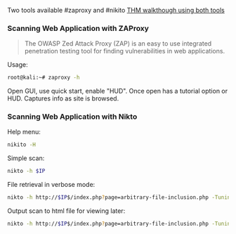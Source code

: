 Two tools available #zaproxy and #nikito
[THM walkthough using both tools](https://ratiros01.medium.com/tryhackme-rp-web-scanning-45a949788f9f)

### Scanning Web Application with ZAProxy

>The OWASP Zed Attack Proxy (ZAP) is an easy to use integrated penetration testing tool for finding vulnerabilities in web applications.

Usage:
```bash
root@kali:~# zaproxy -h
```

Open GUI, use quick start, enable "HUD". Once open has a tutorial option or HUD. Captures info as site is browsed.

### Scanning Web Application with Nikto

Help menu:
```bash
nikito -H
```

Simple scan:
```bash
nikto -h $IP
```

File retrieval in verbose mode:
```bash
nikto -h http://$IP$/index.php?page=arbitrary-file-inclusion.php -Tuning 5 -Display V
```

Output scan to html file for viewing later:
```bash
nikto -h http://$IP$/index.php?page=arbitrary-file-inclusion.php -Tuning 5 -o nikto.html -Format htm
```
